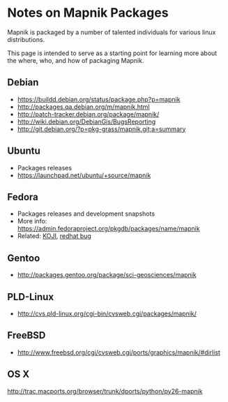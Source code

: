 # Notes on Mapnik Packages

Mapnik is packaged by a number of talented individuals for various linux distributions.

This page is intended to serve as a starting point for learning more about the where, who, and how of packaging Mapnik.

## Debian
 * https://buildd.debian.org/status/package.php?p=mapnik
 * http://packages.qa.debian.org/m/mapnik.html
 * http://patch-tracker.debian.org/package/mapnik/
 * http://wiki.debian.org/DebianGis/BugsReporting
 * http://git.debian.org/?p=pkg-grass/mapnik.git;a=summary

## Ubuntu
 * Packages releases
 * https://launchpad.net/ubuntu/+source/mapnik

## Fedora
 * Packages releases and development snapshots
 * More info: https://admin.fedoraproject.org/pkgdb/packages/name/mapnik
 * Related: [KOJI](http://koji.fedoraproject.org/koji/packageinfo?packageID=6670), [redhat bug](https://bugzilla.redhat.com/show_bug.cgi?id=436704)

## Gentoo
 * http://packages.gentoo.org/package/sci-geosciences/mapnik

## PLD-Linux
 * http://cvs.pld-linux.org/cgi-bin/cvsweb.cgi/packages/mapnik/

## FreeBSD
 * http://www.freebsd.org/cgi/cvsweb.cgi/ports/graphics/mapnik/#dirlist

## OS X  
http://trac.macports.org/browser/trunk/dports/python/py26-mapnik
